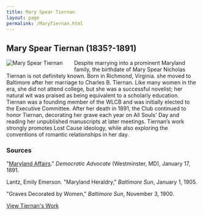```yaml
---
title: Mary Spear Tiernan
layout: page
permalink: /MaryTiernan.html
---
```


## Mary Spear Tiernan (1835?-1891)
<div style="float: left;padding-right: 30px;padding-bottom: 15px;"><img src="https://elizajames.github.io/WLCB_draft/assets/img/MaryTiernan.jpg" alt="Mary Spear Tiernan"></div>

Despite marrying into a prominent Maryland family, the birthdate of Mary Spear Nicholas Tiernan is not definitely known. Born in Richmond, Virginia. she moved to Baltimore after her marriage to Charles B. Tiernan. Like many women in the era, she did not attend college, but she was a successful novelist; her natural wit was praised as being equivalent to a scholarly education. Tiernan was a founding member of the WLCB and was initially elected to the Executive Committee. After her death in 1891, the Club continued to honor Tiernan, decorating her grave each year on All Souls' Day and reading her unpublished manuscripts at later meetings. Tiernan’s work strongly promotes Lost Cause ideology, while also exploring the conventions of romantic relationships in her day. 

### Sources

"[Maryland Affairs](https://chroniclingamerica.loc.gov/lccn/sn85038292/1891-01-17/ed-1/seq-3/#date1=1789&index=3&rows=20&words=Mary+Spear+Tiernan&searchType=basic&sequence=0&state=&date2=1949&proxtext=mary+spear+tiernan&y=0&x=0&dateFilterType=yearRange&page=1)." *Democratic Advocate* (Westminster, MD), January 17, 1891.

Lantz, Emily Emerson. "Maryland Heraldry," *Baltimore Sun*, January 1, 1905.

"Graves Decorated by Women," *Baltimore Sun*, November 3, 1900. 

[View Tiernan's Work](https://elizajames.github.io/WLCB_draft/browse.html#mary%20spear)